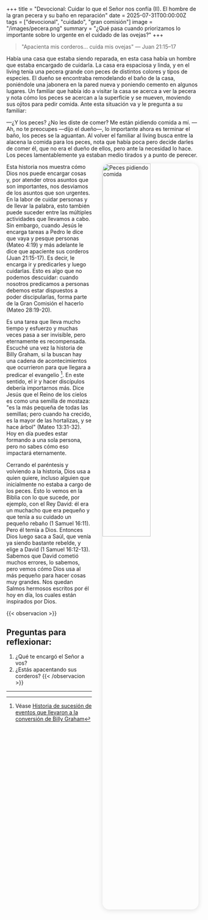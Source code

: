 +++
title = "Devocional: Cuidar lo que el Señor nos confía (II). El hombre de la gran pecera y su baño en reparación"
date = 2025-07-31T00:00:00Z
tags = ["devocional", "cuidado", "gran comisión"]
image = "/images/pecera.png"
summary = "¿Qué pasa cuando priorizamos lo importante sobre lo urgente en el cuidado de las ovejas?"
+++


> "Apacienta mis corderos… cuida mis ovejas" — Juan 21:15–17

Había una casa que estaba siendo reparada, en esta casa había un hombre que estaba encargado de cuidarla. La casa era espaciosa y linda, y en el living tenía una pecera grande con peces de distintos colores y tipos de especies. El dueño se encontraba remodelando el baño de la casa, poniéndole una jabonera en la pared nueva y poniendo cemento en algunos lugares.
Un familiar que había ido a visitar la casa se acerca a ver la pecera y nota cómo los peces se acercan a la superficie y se mueven, moviendo sus ojitos para pedir comida. Ante esta situación va y le pregunta a su familiar:


—¿Y los peces? ¿No les diste de comer? Me están pidiendo comida a mí.
—Ah, no te preocupes —dijo el dueño—, lo importante ahora es terminar el baño, los peces se la aguantan.
Al volver el familiar al living busca entre la alacena la comida para los peces, nota que había poca pero decide darles de comer él, que no era el dueño de ellos, pero ante la necesidad lo hace. Los peces lamentablemente ya estaban medio tirados y a punto de perecer.

<img src="/images/pecera.png" 
     alt="Peces pidiendo comida"
     style="float: right; 
            margin-left: 2em; 
            margin-bottom: 1em; 
            max-width: 400px; 
            width: 50%; 
            height: auto; 
            border-radius: 18px; 
            box-shadow: 0 2px 14px rgba(0,0,0,0.12);" />

Esta historia nos muestra cómo Dios nos puede encargar cosas y, por atender otros asuntos que son importantes, nos desviamos de los asuntos que son urgentes. En la labor de cuidar personas y de llevar la palabra, esto también puede suceder entre las múltiples actividades que llevamos a cabo. Sin embargo, cuando Jesús le encarga tareas a Pedro le dice que vaya y pesque personas (Mateo 4:19) y más adelante le dice que apaciente sus corderos (Juan 21:15-17). Es decir, le encarga ir y predicarles y luego cuidarlas. Esto es algo que no podemos descuidar: cuando nosotros predicamos a personas debemos estar dispuestos a poder discipularlas, forma parte de la Gran Comisión el hacerlo (Mateo 28:19-20).

Es una tarea que lleva mucho tiempo y esfuerzo y muchas veces pasa a ser invisible, pero eternamente es recompensada. Escuché una vez la historia de Billy Graham, si la buscan hay una cadena de acontecimientos que ocurrieron para que llegara a predicar el evangelio [^1]. En este sentido, el ir y hacer discípulos debería importarnos más. Dice Jesús que el Reino de los cielos es como una semilla de mostaza: "es la más pequeña de todas las semillas; pero cuando ha crecido, es la mayor de las hortalizas, y se hace árbol" (Mateo 13:31-32). Hoy en día puedes estar formando a una sola persona, pero no sabes cómo eso impactará eternamente.

Cerrando el paréntesis y volviendo a la historia, Dios usa a quien quiere, incluso alguien que inicialmente no estaba a cargo de los peces. Esto lo vemos en la Biblia con lo que sucede, por ejemplo, con el Rey David: él era un muchacho que era pequeño y que tenía a su cuidado un pequeño rebaño (1 Samuel 16:11). Pero él temía a Dios. Entonces Dios luego saca a Saúl, que venía ya siendo bastante rebelde, y elige a David (1 Samuel 16:12-13). Sabemos que David cometió muchos errores, lo sabemos, pero vemos cómo Dios usa al más pequeño para hacer cosas muy grandes. Nos quedan Salmos hermosos escritos por él hoy en día, los cuales están inspirados por Dios.

{{< observacion >}}
## Preguntas para reflexionar:
1. ¿Qué te encargó el Señor a vos?
2. ¿Estás apacentando sus corderos?
{{< /observacion >}}
---
[^1]:Véase [Historia de sucesión de eventos que llevaron a la conversión de Billy Graham](https://www.travisagnew.org/2013/07/22/the-chain-of-events-for-billy-grahams-conversion/)
